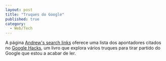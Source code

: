```yaml
---
layout: post
title: "Truques do Google"
published: true
category:
  - Web/Tech
---
```


A página [Andrew's search links] oferece uma lista dos apontadores
citados no [Google Hacks], um livro que explora vários truques para
tirar partido do Google que estou a acabar de ler.

  [Andrew's search links]: http://www.aduni.org/~abangert/links/index.php?view=search
    "Andrew's search links"
  [Google Hacks]: http://www.oreilly.com/catalog/googlehks/
